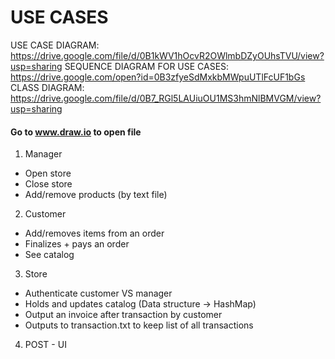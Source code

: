 # USE CASES

USE CASE DIAGRAM: https://drive.google.com/file/d/0B1kWV1hOcvR2OWlmbDZyOUhsTVU/view?usp=sharing
SEQUENCE DIAGRAM FOR USE CASES: https://drive.google.com/open?id=0B3zfyeSdMxkbMWpuUTlFcUF1bGs
CLASS DIAGRAM: https://drive.google.com/file/d/0B7_RGl5LAUiuOU1MS3hmNlBMVGM/view?usp=sharing

#### Go to www.draw.io to open file

1. Manager  
  - Open store 
  - Close store  
  - Add/remove products  (by text file) 

2. Customer 
  - Add/removes items from an order 
  - Finalizes + pays an order 
  - See catalog  

3. Store 
  - Authenticate customer VS manager 
  - Holds and updates catalog (Data structure -> HashMap) 
  - Output an invoice after transaction by customer  
  - Outputs to transaction.txt to keep list of all transactions 
  
4. POST - UI 
